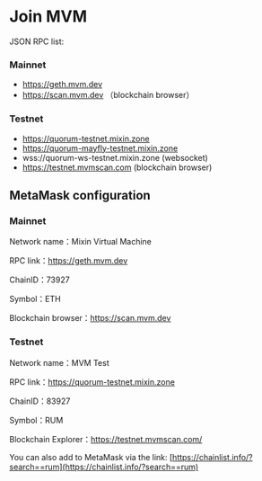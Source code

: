 # Join MVM

JSON RPC list:

### Mainnet

* https://geth.mvm.dev
* https://scan.mvm.dev （blockchain browser）

### Testnet

* https://quorum-testnet.mixin.zone
* https://quorum-mayfly-testnet.mixin.zone
* wss://quorum-ws-testnet.mixin.zone (websocket)
* https://testnet.mvmscan.com (blockchain browser)

## MetaMask configuration

### Mainnet

Network name：Mixin Virtual Machine

RPC link：<https://geth.mvm.dev>

ChainID：73927

Symbol：ETH

Blockchain browser：<https://scan.mvm.dev>

### Testnet

Network name：MVM Test

RPC link：<https://quorum-testnet.mixin.zone>

ChainID：83927

Symbol：RUM

Blockchain Explorer：<https://testnet.mvmscan.com/>

You can also add to MetaMask via the link: [https://chainlist.info/?search==rum](https://chainlist.info/?search==rum)
